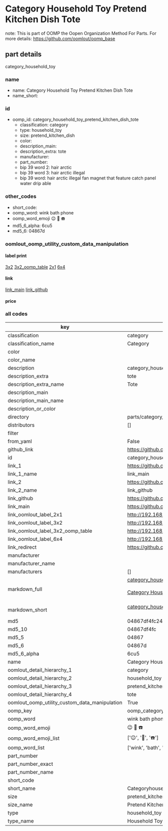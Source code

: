 # Category Household Toy Pretend Kitchen Dish Tote  

note: This is part of OOMP the Oopen Organization Method For Parts. For more details: https://github.com/oomlout/oomp_base

##  part details
  



category_household_toy



### name
* name: Category Household Toy Pretend Kitchen Dish Tote
* name_short: 
### id
* oomp_id: category_household_toy_pretend_kitchen_dish_tote
  * classification: category
  * type: household_toy
  * size: pretend_kitchen_dish
  * color: 
  * description_main: 
  * description_extra: tote
  * manufacturer: 
  * part_number: 
  * bip 39 word 2: hair arctic
  * bip 39 word 3: hair arctic illegal
  * bip 39 word: hair arctic illegal fan magnet that feature catch panel water drip able

### other_codes
* short_code: 
* oomp_word: wink bath phone
* oomp_word_emoji :wink: :bath: :phone:
* md5_6_alpha: 6cu5
* md5_6: 04867d






### oomlout_oomp_utility_custom_data_manipulation
#### label print
[3x2](http://192.168.1.245:1112/?label=oomp%206cu5)
[3x2_oomp_table](http://192.168.1.108:1112/?label=oomp%206cu5)
[2x1](http://192.168.1.242:1112/?label=oomp%206cu5)
[6x4](http://192.168.1.55:1112/?label=oomp%206cu5)    

#### link

[link_main](https://github.com/oomlout/oomlout_oomp_version_1_messy/tree/main/parts/category_household_toy_pretend_kitchen_dish_tote) [link_github](https://github.com/oomlout/oomlout_oomp_version_1_messy/tree/main/parts/category_household_toy_pretend_kitchen_dish_tote)                             

#### price







### all codes 
| key | value |  
| --- | --- |  
| classification | category |  
| classification_name | Category |  
| color |  |  
| color_name |  |  
| description | category_household_toy |  
| description_extra | tote |  
| description_extra_name | Tote |  
| description_main |  |  
| description_main_name |  |  
| description_or_color |   |  
| directory | parts/category_household_toy_pretend_kitchen_dish_tote |  
| distributors | [] |  
| filter |  |  
| from_yaml | False |  
| github_link | https://github.com/oomlout/oomlout_oomp_part_src/tree/main/parts/category_household_toy_pretend_kitchen_dish_tote |  
| id | category_household_toy_pretend_kitchen_dish_tote |  
| link_1 | https://github.com/oomlout/oomlout_oomp_version_1_messy/tree/main/parts/category_household_toy_pretend_kitchen_dish_tote |  
| link_1_name | link_main |  
| link_2 | https://github.com/oomlout/oomlout_oomp_version_1_messy/tree/main/parts/category_household_toy_pretend_kitchen_dish_tote |  
| link_2_name | link_github |  
| link_github | https://github.com/oomlout/oomlout_oomp_version_1_messy/tree/main/parts/category_household_toy_pretend_kitchen_dish_tote |  
| link_main | https://github.com/oomlout/oomlout_oomp_version_1_messy/tree/main/parts/category_household_toy_pretend_kitchen_dish_tote |  
| link_oomlout_label_2x1 | http://192.168.1.242:1112/?label=oomp%206cu5 |  
| link_oomlout_label_3x2 | http://192.168.1.245:1112/?label=oomp%206cu5 |  
| link_oomlout_label_3x2_oomp_table | http://192.168.1.108:1112/?label=oomp%206cu5 |  
| link_oomlout_label_6x4 | http://192.168.1.55:1112/?label=oomp%206cu5 |  
| link_redirect | https://github.com/oomlout/oomlout_oomp_version_1_messy/tree/main/parts/category_household_toy_pretend_kitchen_dish_tote |  
| manufacturer |  |  
| manufacturer_name |  |  
| manufacturers | [] |  
| markdown_full | [category_household_toy_pretend_kitchen_dish_tote](none)<br>[](none)<br>[Category Household Toy Pretend Kitchen Dish Tote](none)<br><br> |  
| markdown_short | [category_household_toy_pretend_kitchen_dish_tote](none)<br><br> |  
| md5 | 04867df4fc240a877fc2f52ce202cb42 |  
| md5_10 | 04867df4fc |  
| md5_5 | 04867 |  
| md5_6 | 04867d |  
| md5_6_alpha | 6cu5 |  
| name | Category Household Toy Pretend Kitchen Dish Tote |  
| oomlout_detail_hierarchy_1 | category |  
| oomlout_detail_hierarchy_2 | household_toy |  
| oomlout_detail_hierarchy_3 | pretend_kitchen_dish |  
| oomlout_detail_hierarchy_4 | tote |  
| oomlout_oomp_utility_custom_data_manipulation | True |  
| oomp_key | oomp_category_household_toy_pretend_kitchen_dish_tote |  
| oomp_word | wink bath phone |  
| oomp_word_emoji | :wink: :bath: :phone: |  
| oomp_word_emoji_list | [':wink:', ':bath:', ':phone:'] |  
| oomp_word_list | ['wink', 'bath', 'phone'] |  
| part_number |  |  
| part_number_exact |  |  
| part_number_name |  |  
| short_code |  |  
| short_name | Categoryhouseholdtoy |  
| size | pretend_kitchen_dish |  
| size_name | Pretend Kitchen Dish |  
| type | household_toy |  
| type_name | Household Toy |  
